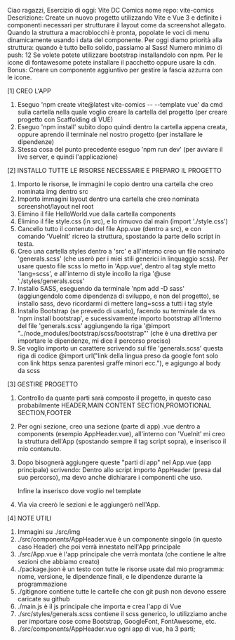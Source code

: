 <!-------------------------
    CONSEGNA ESERCIZIO
-------------------------->

Ciao ragazzi,
Esercizio di oggi: Vite DC Comics
nome repo: vite-comics
Descrizione:
Create un nuovo progetto utilizzando Vite e Vue 3 e definite i componenti necessari per strutturare il layout come da
screenshot allegato.
Quando la struttura a macroblocchi è pronta, popolate le voci di menu dinamicamente usando i data del componente.
Per oggi diamo priorità alla struttura: quando è tutto bello solido, passiamo al Sass!
Numero minimo di push: 12
Se volete potete utilizzare bootstrap installandolo con npm. Per le icone di fontawesome potete installare il pacchetto oppure usare la cdn.
Bonus:
Creare un componente aggiuntivo per gestire la fascia azzurra con le icone.

<!-------------------------
    PASSAGGI GENERICI
-------------------------->

[1] CREO L'APP

1.  Eseguo 'npm create vite@latest vite-comics -- --template vue' da cmd sulla cartella nella quale voglio creare la cartella del progetto (per creare progetto con Scaffolding di VUE)
2.  Eseguo 'npm install' subito dopo quindi dentro la cartella appena creata, oppure aprendo il terminale nel nostro progetto (per installare le dipendenze)
3.  Stessa cosa del punto precedente eseguo 'npm run dev' (per avviare il live server, e quindi l'applicazione)

[2] INSTALLO TUTTE LE RISORSE NECESSARIE E PREPARO IL PROGETTO

1.  Importo le risorse, le immagini le copio dentro una cartella che creo nominata img dentro src
2.  Importo immagini layout dentro una cartella che creo nominata screenshot/layout nel root
3.  Elimino il file HelloWorld.vue dalla cartella components
4.  Elimino il file style.css (in src), e lo rimuovo dal main (import './style.css')
5.  Cancello tutto il contenuto del file App.vue (dentro a src), e con comando 'VueInit' ricreo la struttura, spostando la parte dello script in testa.
6.  Creo una cartella styles dentro a 'src' e all'interno creo un file nominato 'generals.scss' (che userò per i miei stili generici in linquaggio scss). Per usare questo file scss lo metto in 'App.vue', dentro al tag style metto 'lang=scss', e all'interno di style incollo la riga '@use './styles/generals.scss'
7.  Installo SASS, eseguendo da terminale 'npm add -D sass' (aggiungendolo come dipendenza di sviluppo, e non del progetto), se installo sass, devo ricordarmi di mettere lang=scss a tutti i tag style
8.  Installo Bootstrap (se prevedo di usarlo), facendo su terminale da vs 'npm install bootstrap', e sucessivamente importo bootstrap all'interno del file 'generals.scss' aggiungendo la riga '@import "../node_modules/bootstrap/scss/bootstrap"' (che è una direttiva per importare le dipendenze, mi dice il percorso preciso)
9.  Se voglio importo un carattere scrivendo sul file 'generals.scss' questa riga di codice @import url("link della lingua preso da google font solo con link https senza parentesi graffe minori ecc."), e agigungo al body da scss

[3] GESTIRE PROGETTO

1.  Controllo da quante parti sarà composto il progetto, in questo caso probabilmente HEADER,MAIN CONTENT SECTION,PROMOTIONAL SECTION,FOOTER
2.  Per ogni sezione, creo una sezione (parte di app) .vue dentro a components (esempio AppHeader.vue), all'interno con 'VueInit' mi creo la struttura dell'App (spostando sempre il tag script sopra), e inserisco il mio contenuto.
3.  Dopo bisognerà aggiungere queste "parti di app" nel App.vue (app principale) scrivendo:
    Dentro allo script importo AppHeader (presa dal suo percorso), ma devo anche dichiarare i componenti che uso.
    <script>
    import AppHeader from './components/AppHeader.vue';
    
    export default {
    components: {
        AppHeader
    }
    }
    </script>

    Infine la inserisco dove voglio nel template
    <template lang="">
    <div>
        <AppHeader/>
    </div>
    </template>

4.  Via via creerò le sezioni e le aggiungerò nell'App.

[4] NOTE UTILI

1.  Immagini su ./src/img
2.  ./src/components/AppHeader.vue è un componente singolo (in questo caso Header) che poi verrà innestato nell'App principale
3.  ./src/App.vue è l'app principale che verrà montata (che contiene le altre sezioni che abbiamo creato)
4.  ./package.json è un testo con tutte le risorse usate dal mio programma: nome, versione, le dipendenze finali, e le dipendenze durante la programmazione
5.  ./gitignore contiene tutte le cartelle che con git push non devono essere caricate su github
6.  ./main.js è il js principale che importa e crea l'app di Vue
7.  ./src/styles/generals.scss contiene il scss generico, lo utilizziamo anche per importare cose come Bootstrap, GoogleFont, FontAwesome, etc.
8.  ./src/components/AppHeader.vue ogni app di vue, ha 3 parti; <script> che deve stare in alto dove inserisco gli script specifici a quella pagina/app/sezione, <template> dove inserisco il contenuto html di quella pagina, e <style> dove inserisco lo stile di quella pagina (attenzione il css è condiviso, se vuoi renderlo valido solo per quella pagina utilizzare 'scope')
